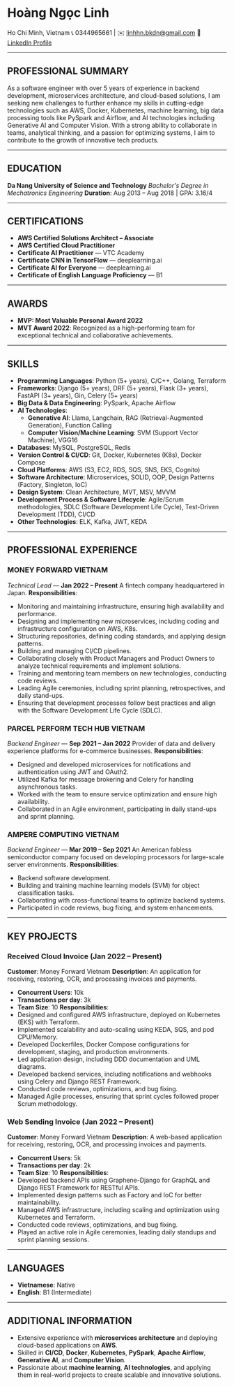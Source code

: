 # Hoàng Ngọc Linh

Ho Chi Minh, Vietnam
📞 0344965661 | ✉️ linhhn.bkdn@gmail.com
🔗 [LinkedIn Profile](https://www.linkedin.com/in/li-hnl/)

---

## PROFESSIONAL SUMMARY

As a software engineer with over 5 years of experience in backend development, microservices architecture, and cloud-based solutions, I am seeking new challenges to further enhance my skills in cutting-edge technologies such as AWS, Docker, Kubernetes, machine learning, big data processing tools like PySpark and Airflow, and AI technologies including Generative AI and Computer Vision. With a strong ability to collaborate in teams, analytical thinking, and a passion for optimizing systems, I aim to contribute to the growth of innovative tech products.

---

## EDUCATION

**Da Nang University of Science and Technology**
_Bachelor's Degree in Mechatronics Engineering_
**Duration**: Aug 2013 – Aug 2018 | GPA: 3.16/4

---

## CERTIFICATIONS

- **AWS Certified Solutions Architect – Associate**
- **AWS Certified Cloud Practitioner**
- **Certificate AI Practitioner** — VTC Academy
- **Certificate CNN in TensorFlow** — deeplearning.ai
- **Certificate AI for Everyone** — deeplearning.ai
- **Certificate of English Language Proficiency** — B1

---

## AWARDS

- **MVP: Most Valuable Personal Award 2022**
- **MVT Award 2022**: Recognized as a high-performing team for exceptional technical and collaborative achievements.

---

## SKILLS

- **Programming Languages**: Python (5+ years), C/C++, Golang, Terraform
- **Frameworks**: Django (5+ years), DRF (5+ years), Flask (3+ years), FastAPI (3+ years), Gin, Celery (5+ years)
- **Big Data & Data Engineering**: PySpark, Apache Airflow
- **AI Technologies**:
  - **Generative AI**: Llama, Langchain, RAG (Retrieval-Augmented Generation), Function Calling
  - **Computer Vision/Machine Learning**: SVM (Support Vector Machine), VGG16
- **Databases**: MySQL, PostgreSQL, Redis
- **Version Control & CI/CD**: Git, Docker, Kubernetes (K8s), Docker Compose
- **Cloud Platforms**: AWS (S3, EC2, RDS, SQS, SNS, EKS, Cognito)
- **Software Architecture**: Microservices, SOLID, OOP, Design Patterns (Factory, Singleton, IoC)
- **Design System**: Clean Architecture, MVT, MSV, MVVM
- **Development Process & Software Lifecycle**: Agile/Scrum methodologies, SDLC (Software Development Life Cycle), Test-Driven Development (TDD), CI/CD
- **Other Technologies**: ELK, Kafka, JWT, KEDA

---

## PROFESSIONAL EXPERIENCE

### **MONEY FORWARD VIETNAM**

_Technical Lead_ — **Jan 2022 – Present**
A fintech company headquartered in Japan.
**Responsibilities**:

- Monitoring and maintaining infrastructure, ensuring high availability and performance.
- Designing and implementing new microservices, including coding and infrastructure configuration on AWS, K8s.
- Structuring repositories, defining coding standards, and applying design patterns.
- Building and managing CI/CD pipelines.
- Collaborating closely with Product Managers and Product Owners to analyze technical requirements and implement solutions.
- Training and mentoring team members on new technologies, conducting code reviews.
- Leading Agile ceremonies, including sprint planning, retrospectives, and daily stand-ups.
- Ensuring that development processes follow best practices and align with the Software Development Life Cycle (SDLC).

### **PARCEL PERFORM TECH HUB VIETNAM**

_Backend Engineer_ — **Sep 2021 – Jan 2022**
Provider of data and delivery experience platforms for e-commerce businesses.
**Responsibilities**:

- Designed and developed microservices for notifications and authentication using JWT and OAuth2.
- Utilized Kafka for message brokering and Celery for handling asynchronous tasks.
- Worked with the team to ensure service optimization and ensure high availability.
- Collaborated in an Agile environment, participating in daily stand-ups and sprint planning.

### **AMPERE COMPUTING VIETNAM**

_Backend Engineer_ — **Mar 2019 – Sep 2021**
An American fabless semiconductor company focused on developing processors for large-scale server environments.
**Responsibilities**:

- Backend software development.
- Building and training machine learning models (SVM) for object classification tasks.
- Collaborating with cross-functional teams to optimize backend systems.
- Participated in code reviews, bug fixing, and system enhancements.

---

## KEY PROJECTS

### **Received Cloud Invoice** (Jan 2022 – Present)

**Customer**: Money Forward Vietnam
**Description**: An application for receiving, restoring, OCR, and processing invoices and payments.

- **Concurrent Users**: 10k
- **Transactions per day**: 3k
- **Team Size**: 10
  **Responsibilities**:
- Designed and configured AWS infrastructure, deployed on Kubernetes (EKS) with Terraform.
- Implemented scalability and auto-scaling using KEDA, SQS, and pod CPU/Memory.
- Developed Dockerfiles, Docker Compose configurations for development, staging, and production environments.
- Led application design, including DDD documentation and UML diagrams.
- Developed backend services, including notifications and webhooks using Celery and Django REST Framework.
- Conducted code reviews, optimizations, and bug fixing.
- Managed Agile processes, ensuring that sprint cycles followed proper Scrum methodology.

### **Web Sending Invoice** (Jan 2022 – Present)

**Customer**: Money Forward Vietnam
**Description**: A web-based application for receiving, restoring, OCR, and processing invoices and payments.

- **Concurrent Users**: 5k
- **Transactions per day**: 2k
- **Team Size**: 10
  **Responsibilities**:
- Developed backend APIs using Graphene-Django for GraphQL and Django REST Framework for RESTful APIs.
- Implemented design patterns such as Factory and IoC for better maintainability.
- Managed AWS infrastructure, including scaling and optimization using Kubernetes and Terraform.
- Conducted code reviews, optimizations, and bug fixing.
- Played an active role in Agile ceremonies, leading daily standups and sprint planning sessions.

---

## LANGUAGES

- **Vietnamese**: Native
- **English**: B1 (Intermediate)

---

## ADDITIONAL INFORMATION

- Extensive experience with **microservices architecture** and deploying cloud-based applications on **AWS**.
- Skilled in **CI/CD**, **Docker**, **Kubernetes**, **PySpark**, **Apache Airflow**, **Generative AI**, and **Computer Vision**.
- Passionate about **machine learning**, **AI technologies**, and applying them in real-world projects to create scalable and innovative solutions.
